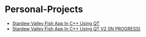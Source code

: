 # Personal-Projects
- [Stardew Valley Fish App In C++ Using QT](https://github.com/Razvanix445/StardewValleyFishQT)
- [Stardew Valley Fish App In C++ Using QT V2 (IN PROGRESS)](https://github.com/Razvanix445/Stardew-Valley-App/tree/main/StardewValleyAppV2)
